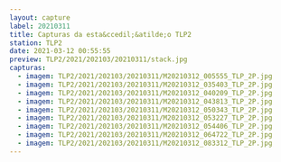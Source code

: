 ```yaml
---
layout: capture
label: 20210311
title: Capturas da esta&ccedil;&atilde;o TLP2
station: TLP2
date: 2021-03-12 00:55:55
preview: TLP2/2021/202103/20210311/stack.jpg
capturas:
  - imagem: TLP2/2021/202103/20210311/M20210312_005555_TLP_2P.jpg
  - imagem: TLP2/2021/202103/20210311/M20210312_035403_TLP_2P.jpg
  - imagem: TLP2/2021/202103/20210311/M20210312_040209_TLP_2P.jpg
  - imagem: TLP2/2021/202103/20210311/M20210312_043813_TLP_2P.jpg
  - imagem: TLP2/2021/202103/20210311/M20210312_050343_TLP_2P.jpg
  - imagem: TLP2/2021/202103/20210311/M20210312_053227_TLP_2P.jpg
  - imagem: TLP2/2021/202103/20210311/M20210312_054406_TLP_2P.jpg
  - imagem: TLP2/2021/202103/20210311/M20210312_064722_TLP_2P.jpg
  - imagem: TLP2/2021/202103/20210311/M20210312_083312_TLP_2P.jpg
---
```

